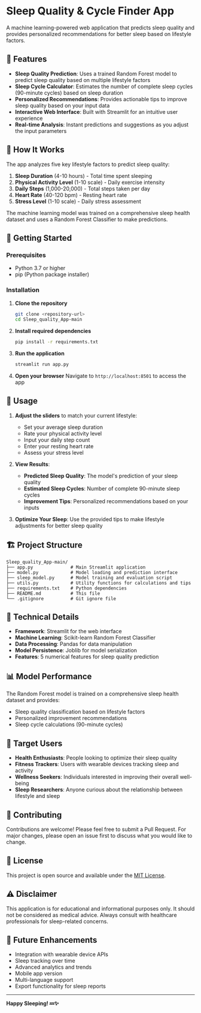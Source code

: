 # Sleep Quality & Cycle Finder App

A machine learning-powered web application that predicts sleep quality and provides personalized recommendations for better sleep based on lifestyle factors.

## 🌟 Features

- **Sleep Quality Prediction**: Uses a trained Random Forest model to predict sleep quality based on multiple lifestyle factors
- **Sleep Cycle Calculator**: Estimates the number of complete sleep cycles (90-minute cycles) based on sleep duration
- **Personalized Recommendations**: Provides actionable tips to improve sleep quality based on your input data
- **Interactive Web Interface**: Built with Streamlit for an intuitive user experience
- **Real-time Analysis**: Instant predictions and suggestions as you adjust the input parameters

## 🔬 How It Works

The app analyzes five key lifestyle factors to predict sleep quality:

1. **Sleep Duration** (4-10 hours) - Total time spent sleeping
2. **Physical Activity Level** (1-10 scale) - Daily exercise intensity
3. **Daily Steps** (1,000-20,000) - Total steps taken per day
4. **Heart Rate** (40-120 bpm) - Resting heart rate
5. **Stress Level** (1-10 scale) - Daily stress assessment

The machine learning model was trained on a comprehensive sleep health dataset and uses a Random Forest Classifier to make predictions.

## 🚀 Getting Started

### Prerequisites

- Python 3.7 or higher
- pip (Python package installer)

### Installation

1. **Clone the repository**
   ```bash
   git clone <repository-url>
   cd Sleep_quality_App-main
   ```

2. **Install required dependencies**
   ```bash
   pip install -r requirements.txt
   ```

3. **Run the application**
   ```bash
   streamlit run app.py
   ```

4. **Open your browser**
   Navigate to `http://localhost:8501` to access the app

## 📱 Usage

1. **Adjust the sliders** to match your current lifestyle:
   - Set your average sleep duration
   - Rate your physical activity level
   - Input your daily step count
   - Enter your resting heart rate
   - Assess your stress level

2. **View Results**:
   - **Predicted Sleep Quality**: The model's prediction of your sleep quality
   - **Estimated Sleep Cycles**: Number of complete 90-minute sleep cycles
   - **Improvement Tips**: Personalized recommendations based on your inputs

3. **Optimize Your Sleep**: Use the provided tips to make lifestyle adjustments for better sleep quality

## 🏗️ Project Structure

```
Sleep_quality_App-main/
├── app.py              # Main Streamlit application
├── model.py            # Model loading and prediction interface
├── sleep_model.py      # Model training and evaluation script
├── utils.py            # Utility functions for calculations and tips
├── requirements.txt    # Python dependencies
├── README.md           # This file
└── .gitignore          # Git ignore file
```

## 🔧 Technical Details

- **Framework**: Streamlit for the web interface
- **Machine Learning**: Scikit-learn Random Forest Classifier
- **Data Processing**: Pandas for data manipulation
- **Model Persistence**: Joblib for model serialization
- **Features**: 5 numerical features for sleep quality prediction

## 📊 Model Performance

The Random Forest model is trained on a comprehensive sleep health dataset and provides:
- Sleep quality classification based on lifestyle factors
- Personalized improvement recommendations
- Sleep cycle calculations (90-minute cycles)

## 🎯 Target Users

- **Health Enthusiasts**: People looking to optimize their sleep quality
- **Fitness Trackers**: Users with wearable devices tracking sleep and activity
- **Wellness Seekers**: Individuals interested in improving their overall well-being
- **Sleep Researchers**: Anyone curious about the relationship between lifestyle and sleep

## 🤝 Contributing

Contributions are welcome! Please feel free to submit a Pull Request. For major changes, please open an issue first to discuss what you would like to change.

## 📝 License

This project is open source and available under the [MIT License](LICENSE).

## ⚠️ Disclaimer

This application is for educational and informational purposes only. It should not be considered as medical advice. Always consult with healthcare professionals for sleep-related concerns.

## 🔮 Future Enhancements

- Integration with wearable device APIs
- Sleep tracking over time
- Advanced analytics and trends
- Mobile app version
- Multi-language support
- Export functionality for sleep reports

---

**Happy Sleeping! 💤✨**  
